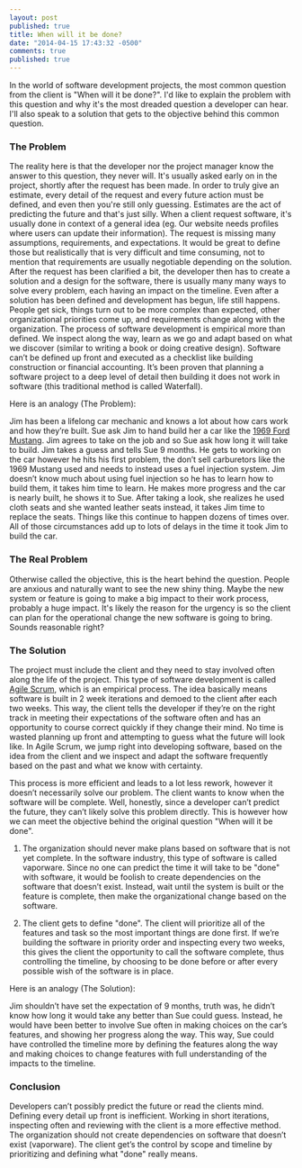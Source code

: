 ```yaml
---
layout: post
published: true
title: When will it be done?
date: "2014-04-15 17:43:32 -0500"
comments: true
published: true
---
```


In the world of software development projects, the most common question from the client is "When will it be done?". I'd like to explain the problem with this question and why it's the most dreaded question a developer can hear. I'll also speak to a solution that gets to the objective behind this common question.

### The Problem

The reality here is that the developer nor the project manager know the answer to this question, they never will. It's usually asked early on in the project, shortly after the request has been made. In order to truly give an estimate, every detail of the request and every future action must be defined, and even then you're still only guessing. Estimates are the act of predicting the future and that's just silly. When a client request software, it's usually done in context of a general idea (eg. Our website needs profiles where users can update their information). The request is missing many assumptions, requirements, and expectations. It would be great to define those but realistically that is very difficult and time consuming, not to mention that requirements are usually negotiable depending on the solution. After the request has been clarified a bit, the developer then has to create a solution and a design for the software, there is usually many many ways to solve every problem, each having an impact on the timeline. Even after a solution has been defined and development has begun, life still happens. People get sick, things turn out to be more complex than expected, other organizational priorities come up, and requirements change along with the organization. The process of software development is empirical more than defined. We inspect along the way, learn as we go and adapt based on what we discover (similar to writing a book or doing creative design). Software can’t be defined up front and executed as a checklist like building construction or financial accounting. It’s been proven that planning a software project to a deep level of detail then building it does not work in software (this traditional method is called Waterfall).

Here is an analogy (The Problem):

Jim has been a lifelong car mechanic and knows a lot about how cars work and how they’re built. Sue ask Jim to hand build her a car like the [1969 Ford Mustang](http://www.autoblog.com/2012/11/30/retrobuilt-1969-mustang-fastback-first-drive-review/). Jim agrees to take on the job and so Sue ask how long it will take to build. Jim takes a guess and tells Sue 9 months. He gets to working on the car however he hits his first problem, the don’t sell carburetors like the 1969 Mustang used and needs to instead uses a fuel injection system. Jim doesn’t know much about using fuel injection so he has to learn how to build them, it takes him time to learn. He makes more progress and the car is nearly built, he shows it to Sue. After taking a look, she realizes he used cloth seats and she wanted leather seats instead, it takes Jim time to replace the seats. Things like this continue to happen dozens of times over. All of those circumstances add up to lots of delays in the time it took Jim to build the car.

### The Real Problem

Otherwise called the objective, this is the heart behind the question. People are anxious and naturally want to see the new shiny thing. Maybe the new system or feature is going to make a big impact to their work process, probably a huge impact. It's likely the reason for the urgency is so the client can plan for the operational change the new software is going to bring. Sounds reasonable right?

### The Solution

The project must include the client and they need to stay involved often along the life of the project. This type of software development is called [Agile Scrum](http://en.wikipedia.org/wiki/Scrum_(software_development)), which is an empirical process. The idea basically means software is built in 2 week iterations and demoed to the client after each two weeks. This way, the client tells the developer if they’re on the right track in meeting their expectations of the software often and has an opportunity to course correct quickly if they change their mind. No time is wasted planning up front and attempting to guess what the future will look like. In Agile Scrum, we jump right into developing software, based on the idea from the client and we inspect and adapt the software frequently based on the past and what we know with certainty.

This process is more efficient and leads to a lot less rework, however it doesn’t necessarily solve our problem. The client wants to know when the software will be complete. Well, honestly, since a developer can’t predict the future, they can’t likely solve this problem directly. This is however how we can meet the objective behind the original question "When will it be done".

1. The organization should never make plans based on software that is not yet complete. In the software industry, this type of software is called vaporware. Since no one can predict the time it will take to be "done" with software, it would be foolish to create dependencies on the software that doesn’t exist. Instead, wait until the system is built or the feature is complete, then make the organizational change based on the software.

2. The client gets to define "done". The client will prioritize all of the features and task so the most important things are done first. If we’re building the software in priority order and inspecting every two weeks, this gives the client the opportunity to call the software complete, thus controlling the timeline, by choosing to be done before or after every possible wish of the software is in place.

Here is an analogy (The Solution):

Jim shouldn’t have set the expectation of 9 months, truth was, he didn’t know how long it would take any better than Sue could guess. Instead, he would have been better to involve Sue often in making choices on the car’s features, and showing her progress along the way. This way, Sue could have controlled the timeline more by defining the features along the way and making choices to change features with full understanding of the impacts to the timeline.

### Conclusion

Developers can’t possibly predict the future or read the clients mind. Defining every detail up front is inefficient. Working in short iterations, inspecting often and reviewing with the client is a more effective method. The organization should not create dependencies on software that doesn’t exist (vaporware). The client get’s the control by scope and timeline by prioritizing and defining what "done" really means.

<br>
<br>


